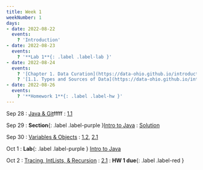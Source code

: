 ```yaml
---
title: Week 1
weekNumber: 1
days:
- date: 2022-08-22
  events:
    ? 'Introduction'
- date: 2022-08-23
  events:
    ? '**Lab 1**{: .label .label-lab }'
- date: 2022-08-24
  events:
    ? '[Chapter 1. Data Curation](https://data-ohio.github.io/introductory-data-science/1/1_curation.html)'
    ? '[1.1. Types and Sources of Data](https://data-ohio.github.io/introductory-data-science/1/1/1_1_data_types.html)'
- date: 2022-08-26
  events:
    ? '**Homework 1**{: .label .label-hw }'
---
```


Sep 28
: [Java & Git](#)fffff
  : [1.1](#)

Sep 29
: **Section**{: .label .label-purple }[Intro to Java](#)
  : [Solution](#)

Sep 30
: [Variables & Objects](#)
  : [1.2](#), [2.1](#)

Oct 1
: **Lab**{: .label .label-purple } [Intro to Java](#)

Oct 2
: [Tracing, IntLists, & Recursion](#)
  : [2.1](#)
: **HW 1 due**{: .label .label-red }
